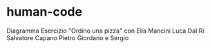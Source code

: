 # human-code

Diagramma Esercizio "Ordino una pizza" con Elia Mancini Luca Dal Ri Salvatore Capano Pietro Giordano e Sergio